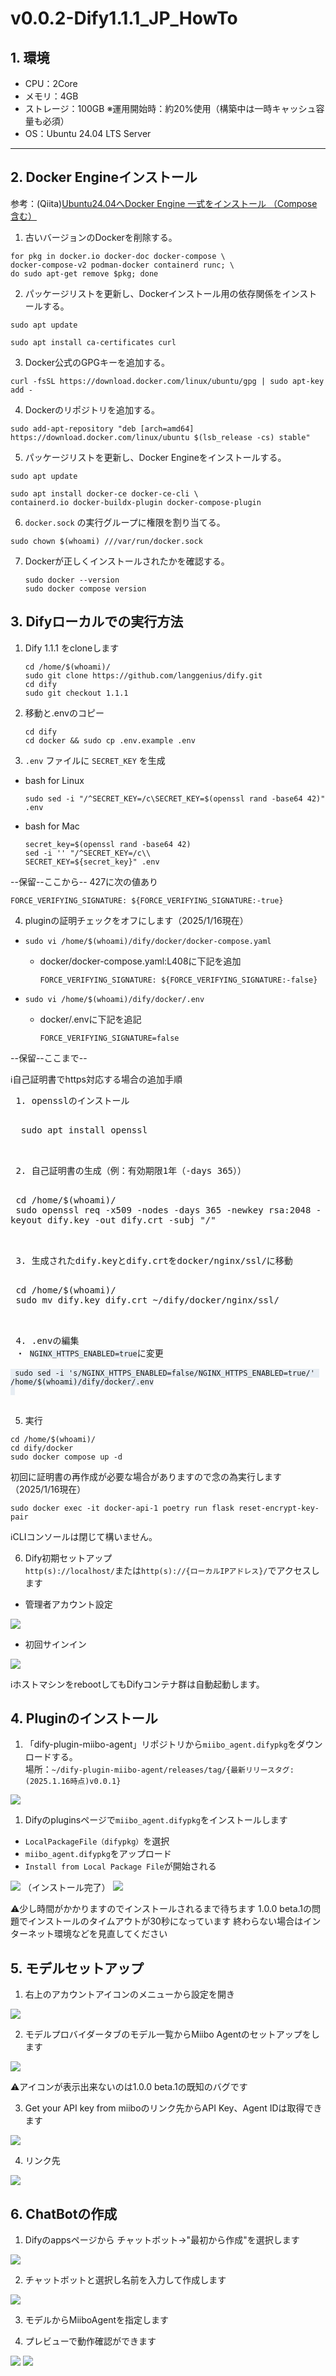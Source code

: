 # v0.0.2-Dify1.1.1_JP_HowTo

## 1. 環境
 - CPU：2Core
 - メモリ：4GB
 - ストレージ：100GB ※運用開始時：約20%使用（構築中は一時キャッシュ容量も必須）
 - OS：Ubuntu 24.04 LTS Server
---

## 2. Docker Engineインストール

参考：(Qiita)[Ubuntu24.04へDocker Engine 一式をインストール （Compose含む）](https://qiita.com/kujiraza/items/00b9066c49ddfc718fd6)

1. 古いバージョンのDockerを削除する。
```
for pkg in docker.io docker-doc docker-compose \
docker-compose-v2 podman-docker containerd runc; \
do sudo apt-get remove $pkg; done
```

2. パッケージリストを更新し、Dockerインストール用の依存関係をインストールする。
```
sudo apt update
```
```
sudo apt install ca-certificates curl
```

3. Docker公式のGPGキーを追加する。
```
curl -fsSL https://download.docker.com/linux/ubuntu/gpg | sudo apt-key add -
```

4. Dockerのリポジトリを追加する。
```
sudo add-apt-repository "deb [arch=amd64] https://download.docker.com/linux/ubuntu $(lsb_release -cs) stable"
```

5. パッケージリストを更新し、Docker Engineをインストールする。
```
sudo apt update
```
```
sudo apt install docker-ce docker-ce-cli \
containerd.io docker-buildx-plugin docker-compose-plugin
```

6. `docker.sock` の実行グループに権限を割り当てる。
```
sudo chown $(whoami) ///var/run/docker.sock
```

7. Dockerが正しくインストールされたかを確認する。
    ```
    sudo docker --version
    sudo docker compose version
    ```


## 3. Difyローカルでの実行方法

1. Dify 1.1.1 をcloneします

    ```
    cd /home/$(whoami)/
    sudo git clone https://github.com/langgenius/dify.git
    cd dify
    sudo git checkout 1.1.1
    ```

2. 移動と.envのコピー

    ```
    cd dify
    cd docker && sudo cp .env.example .env
    ```
 
3. `.env` ファイルに `SECRET_KEY` を生成
 - bash for Linux
   ```
   sudo sed -i "/^SECRET_KEY=/c\SECRET_KEY=$(openssl rand -base64 42)" .env
   ```
 
 - bash for Mac
   ```
   secret_key=$(openssl rand -base64 42)
   sed -i '' "/^SECRET_KEY=/c\\
   SECRET_KEY=${secret_key}" .env
   ```

--保留--ここから--
427に次の値あり
```
FORCE_VERIFYING_SIGNATURE: ${FORCE_VERIFYING_SIGNATURE:-true}
```

 4. pluginの証明チェックをオフにします（2025/1/16現在）
 - ```sudo vi /home/$(whoami)/dify/docker/docker-compose.yaml``` 
    - docker/docker-compose.yaml:L408に下記を追加

      ```
      FORCE_VERIFYING_SIGNATURE: ${FORCE_VERIFYING_SIGNATURE:-false}
      ```

 - ```sudo vi /home/$(whoami)/dify/docker/.env```
    - docker/.envに下記を追記

      ```
      FORCE_VERIFYING_SIGNATURE=false
      ```
--保留--ここまで--

 <div class=info>
 ℹ️自己証明書でhttps対応する場合の追加手順
 <pre>
 1. opensslのインストール
 <pre>
  sudo apt install openssl
 </pre>
 2. 自己証明書の生成（例：有効期限1年（-days 365））
 <pre style="white-space: pre-wrap;">
 cd /home/$(whoami)/
 sudo openssl req -x509 -nodes -days 365 -newkey rsa:2048 -keyout dify.key -out dify.crt -subj "/"
 </pre>
 3. 生成されたdify.keyとdify.crtをdocker/nginx/ssl/に移動
 <pre>
 cd /home/$(whoami)/
 sudo mv dify.key dify.crt ~/dify/docker/nginx/ssl/
 </pre>
 4. .envの編集
 ・ <code style="background-color: #e7edf3;">NGINX_HTTPS_ENABLED=true</code>に変更
 <code style="background-color: #e7edf3;">
 sudo sed -i 's/NGINX_HTTPS_ENABLED=false/NGINX_HTTPS_ENABLED=true/' /home/$(whoami)/dify/docker/.env
 </code>
 </pre>
 </div>

5. 実行

 ```
 cd /home/$(whoami)/
 cd dify/docker
 sudo docker compose up -d
 ```

 初回に証明書の再作成が必要な場合がありますので念の為実行します（2025/1/16現在）

 ```
 sudo docker exec -it docker-api-1 poetry run flask reset-encrypt-key-pair
 ```

 <p class=info>
 ℹ️CLIコンソールは閉じて構いません。
 </p>
 

6. Dify初期セットアップ  
 ```http(s)://localhost/```または```http(s)://{ローカルIPアドレス}/```でアクセスします
 - 管理者アカウント設定
  <img src="./images/install.png">

 - 初回サインイン
 <img src="./images/signin.png">

<div style="page-break-before:always"></div>

 <p class=info>
 ℹ️ホストマシンをrebootしてもDifyコンテナ群は自動起動します。
 </p>


## 4. Pluginのインストール

1. 「dify-plugin-miibo-agent」リポジトリから```miibo_agent.difypkg```をダウンロードする。  
  場所：```~/dify-plugin-miibo-agent/releases/tag/{最新リリースタグ:(2025.1.16時点)v0.0.1}```
<img src="./images/download.png">

1. Difyのpluginsページで```miibo_agent.difypkg```をインストールします
 - ```LocalPackageFile（difypkg）```を選択
 - ```miibo_agent.difypkg```をアップロード
 - ```Install from Local Package File```が開始される
<image src="./images/plugin_install.png" />
（インストール完了）
<img src="./images/plugin_installed.png">

 <p class=warn>
 ⚠️少し時間がかかりますのでインストールされるまで待ちます  
 1.0.0 beta.1の問題でインストールのタイムアウトが30秒になっています  
 終わらない場合はインターネット環境などを見直してください
 </p>


## 5. モデルセットアップ
1. 右上のアカウントアイコンのメニューから設定を開き
 <img src="./images/settings.png" />

2. モデルプロバイダータブのモデル一覧からMiibo Agentのセットアップをします
 <img src="./images/model_providers.png">
 <p class=warn>
 ⚠️アイコンが表示出来ないのは1.0.0 beta.1の既知のバグです
 </p>

3. Get your API key from miiboのリンク先からAPI Key、Agent IDは取得できます
 <img src="./images/model_setup.png" />

4. リンク先
 <img src="./images/apikey.png" />


## 6. ChatBotの作成
1. Difyのappsページから チャットボット->"最初から作成"を選択します
 <img src="./images/create_chatbot.png" />

2. チャットボットと選択し名前を入力して作成します
 <img src="./images/chatbot.png" />
 
3. モデルからMiiboAgentを指定します

4. プレビューで動作確認ができます
<img src="./images/preview_codeblock.png">
<img src="./images/dify_miibo_response.png">
